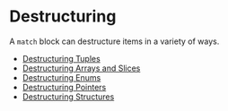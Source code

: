 # Destructuring

A `match` block can destructure items in a variety of ways.

- [Destructuring Tuples][tuple]
- [Destructuring Arrays and Slices][slice]
- [Destructuring Enums][enum]
- [Destructuring Pointers][refs]
- [Destructuring Structures][struct]

[enum]: destructuring/destructure_enum.md
[refs]: destructuring/destructure_pointers.md
[struct]: destructuring/destructure_structures.md
[tuple]: destructuring/destructure_tuple.md
[slice]: destructuring/destructure_slice.md
